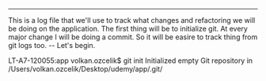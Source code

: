 --------------------------------------------------------------------------------
This is a log file that we'll use to track what changes and refactoring we
will be doing on the application. The first thing will be to initialize git.
At every major change I will be doing a commit. So it will be easire to track
thing from git logs too. -- Let's begin.

LT-A7-120055:app volkan.ozcelik$ git init
Initialized empty Git repository in /Users/volkan.ozcelik/Desktop/udemy/app/.git/
